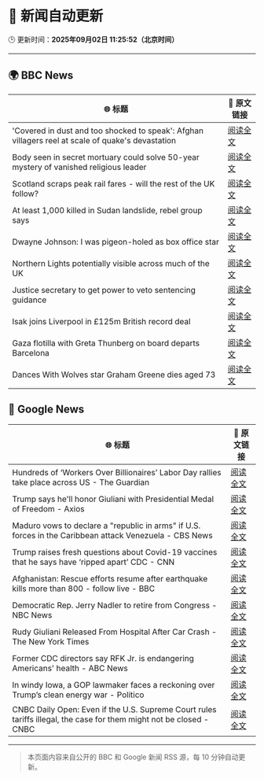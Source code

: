 # 🧠 新闻自动更新

🕒 更新时间：**2025年09月02日 11:25:52（北京时间）**

---

## 🌍 BBC News

| 🌐 标题 | 🔗 原文链接 |
|--------|-------------|
| 'Covered in dust and too shocked to speak': Afghan villagers reel at scale of quake's devastation | [阅读全文](https://www.bbc.com/news/articles/cm2vm2r6dzdo?at_medium=RSS&at_campaign=rss) |
| Body seen in secret mortuary could solve 50-year mystery of vanished religious leader | [阅读全文](https://www.bbc.com/news/articles/clyr1qr529xo?at_medium=RSS&at_campaign=rss) |
| Scotland scraps peak rail fares - will the rest of the UK follow? | [阅读全文](https://www.bbc.com/news/articles/czxp9zl0k90o?at_medium=RSS&at_campaign=rss) |
| At least 1,000 killed in Sudan landslide, rebel group says | [阅读全文](https://www.bbc.com/news/articles/cdj2jygzzk9o?at_medium=RSS&at_campaign=rss) |
| Dwayne Johnson: I was pigeon-holed as box office star | [阅读全文](https://www.bbc.com/news/articles/c626k017je2o?at_medium=RSS&at_campaign=rss) |
| Northern Lights potentially visible across much of the UK | [阅读全文](https://www.bbc.com/news/articles/c5yey8l59p1o?at_medium=RSS&at_campaign=rss) |
| Justice secretary to get power to veto sentencing guidance | [阅读全文](https://www.bbc.com/news/articles/cn848g3ll09o?at_medium=RSS&at_campaign=rss) |
| Isak joins Liverpool in £125m British record deal | [阅读全文](https://www.bbc.com/sport/football/articles/cly4my21lz7o?at_medium=RSS&at_campaign=rss) |
| Gaza flotilla with Greta Thunberg on board departs Barcelona | [阅读全文](https://www.bbc.com/news/articles/cn727mjn73lo?at_medium=RSS&at_campaign=rss) |
| Dances With Wolves star Graham Greene dies aged 73 | [阅读全文](https://www.bbc.com/news/articles/c8606pdx23go?at_medium=RSS&at_campaign=rss) |

## 📰 Google News

| 🌐 标题 | 🔗 原文链接 |
|--------|-------------|
| Hundreds of ‘Workers Over Billionaires’ Labor Day rallies take place across US - The Guardian | [阅读全文](https://news.google.com/rss/articles/CBMilgFBVV95cUxOYmptcU1FTjFYVnE3U3p1T0FfeENuM0hqU1FKQmRhb1Z6N3U0aDRMZC1HT2hGYnJENFV2WW5SNDhlOGM1YnhfWW5DNmh5MGNTcURnQUlaQ0Q3bWM3NHZ3UjgxLWRMVURyamtTMkEwZmQ1N01pLVdyTk5GSHRnRW9kVGVRbi1rZU1BZ0gtZm1oVW13M2ZEWVE?oc=5) |
| Trump says he'll honor Giuliani with Presidential Medal of Freedom - Axios | [阅读全文](https://news.google.com/rss/articles/CBMif0FVX3lxTE0xLTZwZG9xRnIzQURiakQxa3gwaTlEbEtVR2tHRUxtWlNTN19hZm5XTTFmbGtwQ3k1VC1ES0tzc0lKZjhoRWIyYlJ5VGtYdlZ3elR0SGt6MlM0ZTA3dHdNSUJhQTNxV3VwX0hXRW84V1F0Z2NIVUY5dzFKYUtodUU?oc=5) |
| Maduro vows to declare a "republic in arms" if U.S. forces in the Caribbean attack Venezuela - CBS News | [阅读全文](https://news.google.com/rss/articles/CBMidEFVX3lxTE1ha0ttZDlaU3dYVWJaS0Q0c1NfN21Ra0QtOFFCaTZmZ0hSekgzVmh2aXl4bHdNaTRrMmpuUXcxZlBpX3VjM19xOXluR2h3MjA2V21YbU1ZSTNmMm5IbnMyZUFWNWhDMXdJZnd6Wjd5ZzB1TWgx0gF6QVVfeXFMUHhrbk1oX2RCd3lldi1ZQW0zMlYxaXVxcW5Sc2pYR2NwbjBSYXgtbWJkVG1JT3dMYUotbVhNblI0WURkMTdTa3IyOVBZRHh3LWE4N096QUtTYUlJczdlUldraU9INjlkLUlRVktWWm5nUnNfbFNJYXVoR0E?oc=5) |
| Trump raises fresh questions about Covid-19 vaccines that he says have ‘ripped apart’ CDC - CNN | [阅读全文](https://news.google.com/rss/articles/CBMickFVX3lxTFBUZmE5U0loMmNBUmt5TWdqS2E2b2Y1TVZsQVM1MTNkdFRtSkJqQ3JWMkdPOVZ3TWtKTGY0ODBJWDRSelFNNlNRU1lCdVAzeHlzY3VuS0gtclRtdzI4a29kV0tGcVpKeXFqWmZXNFBYdEo3Zw?oc=5) |
| Afghanistan: Rescue efforts resume after earthquake kills more than 800 - follow live - BBC | [阅读全文](https://news.google.com/rss/articles/CBMiVEFVX3lxTFA3VEx3UUZxR1htNE5uYm83bmIwZlpQMzlaZVlLbl83SWtTUmlZSTgxZHRIelZxNkxOeDluSlY5UUxrOUdvWWUtYmp5ei0zTkpSWjNMWA?oc=5) |
| Democratic Rep. Jerry Nadler to retire from Congress - NBC News | [阅读全文](https://news.google.com/rss/articles/CBMinAFBVV95cUxNalpmcGlXWDl5OUU5Q0x1TGh2VElFV203X1VWT0UwbFJsV1VQZ25Jb3FMZi1kbnhBaTJ0R1RlRmJYVnNjdm95NmlEUlNkTUpIU28yRWpjcXY4R2dpd21qZVFqSUJXbHdZTDdNY0pWcFp0bjVxR0JEUjFiZHZ3X1BfV2tQVFlmc0xISzdoaVNNQTJwMHlZRkpaMm03SHjSAVZBVV95cUxPLVhOaUpfYlFDMnZGSjMycnAwTGpPeUlyUDZDeWN1eFE0SWY1eFBUNEh1Q1NKSU5ZeWw4TU14MjZuNEpMYzBPZHhZRHJZZG5KSGF0UkUtUQ?oc=5) |
| Rudy Giuliani Released From Hospital After Car Crash - The New York Times | [阅读全文](https://news.google.com/rss/articles/CBMiiAFBVV95cUxNb3RsbFNzQmx4SS1FT2doT09UOEkyc3ZtWDdLdnFaVlNRRnIzNVd6Qy1acDZSLWtEZHlXOEtsT0I1WTVxTEdlTTF5MzItRkJYeDhmejk1YjJfWnAtdnUtYVZud1AtNDBHdWd2cWQyX3h6RU9rd2V6cldUd0tVUEt6TDZINGItQjV6?oc=5) |
| Former CDC directors say RFK Jr. is endangering Americans' health - ABC News | [阅读全文](https://news.google.com/rss/articles/CBMiqAFBVV95cUxNbHBwdGF5dExucmVLVjBubldhcnQ4NXJIMWhaWUJUMFpxSmFxellMNkg4dG9LTHZxWTIwTmlMVEhnekR0bzRNUlJFYlBRYVl3S2hLenBkdkpiWi14YUQ5VlBVVUhmMF9hZkFWdVdVWnY0N0ZvWE9vd1c4N0R4dTlnVmpMQzRaUllDbHBVSThGanRmbEtKZHpQdWFfWldNM0lpOHNHU0N3V2zSAa4BQVVfeXFMUExKYnRjUENMN1RfOUc0R2plc1J2T2RuVjFWR3A0V2I1Y3BNU0FGX1cxQkxnNU13ODU4QjZmUGR4ZExfdFZqWjlYRnRxX085UGMxMFZKTnIyVjBYT2ZCc3QwT2p2dWZ0VUxmeDVXYjNKZkc1cTlWeTl1aUVXUVEzNTJoYkxNRUh4eXZSeVRWNkk5a3NNbXpwd0hqb2RrT1lVUmdmQTJ1SmFwUWdCcURR?oc=5) |
| In windy Iowa, a GOP lawmaker faces a reckoning over Trump’s clean energy war - Politico | [阅读全文](https://news.google.com/rss/articles/CBMi0gFBVV95cUxOaUpJRHZXSk56bGs0aUNVSzZuLVpFM2k2dW1WOWNkbkktc1ltaG9ucXRIZHRkYjdGd3JvbFRSQ1U1VS1DY2p3X2R1RnRjTmxnZ1VIVmg3T3dmbnZMYjVqb05BU2VkVXBVRnpacWwycm1KdThUZm00YmQzbjB0VEJRc0hqd0UwaERNdlJKUmE1aUlXMjFQUkwwejltbS1QM3pBOEFPckVZLTRRT2V2RmdIMUdvY0stMmEyUDVhMGdDWUdtR1N5YVViRGNSQXF6VnhMVHc?oc=5) |
| CNBC Daily Open: Even if the U.S. Supreme Court rules tariffs illegal, the case for them might not be closed - CNBC | [阅读全文](https://news.google.com/rss/articles/CBMipAFBVV95cUxQV0I4OF9jcmhUSk9yZHlGd2h1X0ZMR0tDeGIzQnlSUkRtSkhMRzFCWmlrN3dwTTNMQUkzOTBMNnB1d3dKU1RUdEtUbi10V1dPS3lMZTVoLTgtTkg0RTlUcGctYXNkSW1JRU02eFZYLVpua21FaF85clQwQUtKRjRWLTNad3RYSXdyeWd3Yk5CcmdmVGozV2dNNC0yaUViNWZhbnVsZdIBqgFBVV95cUxPMUlkM0owNnRLYmJXMTc5VDlfUzhodG9QMkxVRTNrdm1VZGhXUDJQLVdLMzdIWVJUNmYwbVJOOGdkSkE5dDV4V0ZHRXpXamlLSkpmTnNQeHNFa25XVWxncldWd0NiVnMzMmRJc0EyblBQQ2s3SGRzMUs2QXBSeHJuM1hRekVEaFE5cHRzZ3FVeGo1c3hPRG5abEZ1eFhyRWZSVTlnbE16U052UQ?oc=5) |

---
> 本页面内容来自公开的 BBC 和 Google 新闻 RSS 源，每 10 分钟自动更新。